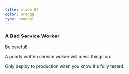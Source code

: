 ```yaml
---
title: slide 04
color: orange
type: general
---
```

### A Bad Service Worker

Be careful!

A poorly written service worker will mess things up.

Only deploy to production when you know it's fully tested.
